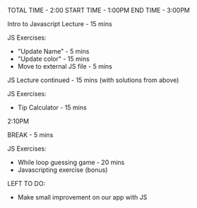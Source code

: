 TOTAL TIME - 2:00
START TIME - 1:00PM
END TIME - 3:00PM

Intro to Javascript Lecture - 15 mins

JS Exercises:
- "Update Name" - 5 mins
- "Update color" - 15 mins
- Move to external JS file - 5 mins

JS Lecture continued - 15 mins (with solutions from above)

JS Exercises:
- Tip Calculator - 15 mins

2:10PM

BREAK - 5 mins

JS Exercises: 
- While loop guessing game - 20 mins
- Javascripting exercise (bonus)

LEFT TO DO: 
- Make small improvement on our app with JS
